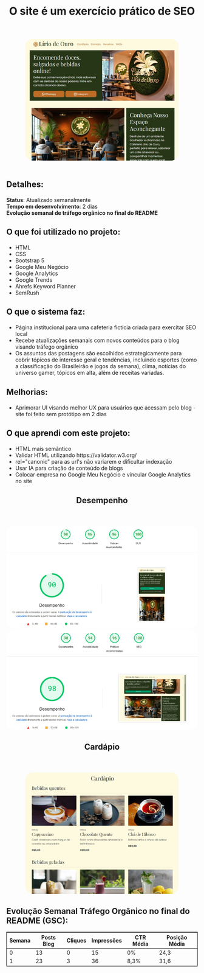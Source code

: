 <div align="center "style="margin-top: 20px; margin-bottom: 20px;">
  <h1>O site é um exercício prático de SEO</h1> <br>
</div>

<div align="center" style="margin-top: 20px;">
  <img src="imagens/assets/principal.jpg" style="border-radius: 20px; max-width: 80%; height: auto;">
</div>

<br>

<div align="left" style="margin-top: 20px; margin-bottom: 20px;">
  <h2>Detalhes:</h2>
</div>

<div align="left" style="margin-top: 20px; margin-bottom: 20px;">
  <strong>Status</strong>: Atualizado semanalmente <br>
  <strong>Tempo em desenvolvimento</strong>: 2 dias <br> 
  <strong>Evolução semanal de tráfego orgânico no final do README</strong>
</div>
<div align="left" style="margin-top: 20px; margin-bottom: 20px;">
  <h2>O que foi utilizado no projeto:</h2>
</div>

<ul>
  <li>HTML</li>
  <li>CSS</li>
  <li>Bootstrap 5</li>
  <li>Google Meu Negócio</li>
  <li>Google Analytics</li>
  <li>Google Trends</li>
  <li>Ahrefs Keyword Planner</li>
  <li>SemRush</li>
</ul>

<div align="left" style="margin-top: 20px; margin-bottom: 20px;">
  <h2>O que o sistema faz:</h2>
</div>

<ul>
  <li>Página institucional para uma cafeteria fictícia criada para exercitar SEO local</li>
  <li>Recebe atualizações semanais com novos conteúdos para o blog visando tráfego orgânico</li>
  <li>Os assuntos das postagens são escolhidos estrategicamente para cobrir tópicos de interesse geral e tendências, incluindo esportes (como a classificação do Brasileirão e jogos da semana), clima, notícias do universo gamer, tópicos em alta, além de receitas variadas.</li>
</ul>

<div align="left" style="margin-top: 20px; margin-bottom: 20px;">
  <h2>Melhorias:</h2>
</div>

<ul>
  <li>Aprimorar UI visando melhor UX para usuários que acessam pelo blog - site foi feito sem protótipo em 2 dias</li>
</ul>

<div align="left" style="margin-top: 20px; margin-bottom: 20px;">
  <h2>O que aprendi com este projeto:</h2>
</div>

<ul>
  <li>HTML mais semântico</li>
  <li>Validar HTML utilizando https://validator.w3.org/</li>
  <li>rel="canonic" para as url's não variarem e dificultar indexação</li>
  <li>Usar IA para criação de conteúdo de blogs</li>
  <li>Colocar empresa no Google Meu Negócio e vincular Google Analytics no site</li>
</ul>

<div align="center" style="margin-top: 20px; margin-bottom: 20px;">
  <h2>Desempenho</h2> <br>
</div>

<div align="center">
  <img src="imagens/assets/desempenho.jpg" style="border-radius: 20px; height: auto;">
</div>

<div align="center">
  <img src="imagens/assets/desempenho-2.jpg" style="border-radius: 20px; height: auto;">
</div>

<div align="center" style="margin-top: 20px; margin-bottom: 20px;">
  <h2>Cardápio</h2> <br>
</div>

<div align="center">
  <img src="imagens/assets/cardapio.jpg" style="border-radius: 20px; max-width: 80%; height: auto;">
</div>

<div align="left" id="evolucao" style="margin-top: 20px; margin-bottom: 20px;">
  <h2>Evolução Semanal Tráfego Orgânico no final do README (GSC):</h2>
  <table style="border: 1px solid #000">
      <thead>
        <tr>
          <th>Semana</th>
          <th>Posts Blog</th>
          <th>Cliques</th>
          <th>Impressões</th>
          <th>CTR Média</th>
          <th>Posição Média</th> 
        </tr>
      </thead>
      <tbody>
        <tr>
          <td>0</td>
          <td>13</td>
          <td>0</td>
          <td>15</td>
          <td>0%</td>
          <td>24,3</td>
        </tr>
        <tr>
          <td>1</td>
          <td>23</td>
          <td>3</td>
          <td>36</td>
          <td>8,3%</td>
          <td>31,6</td>
        </tr>
      </tbody>
  </table>
</div>




